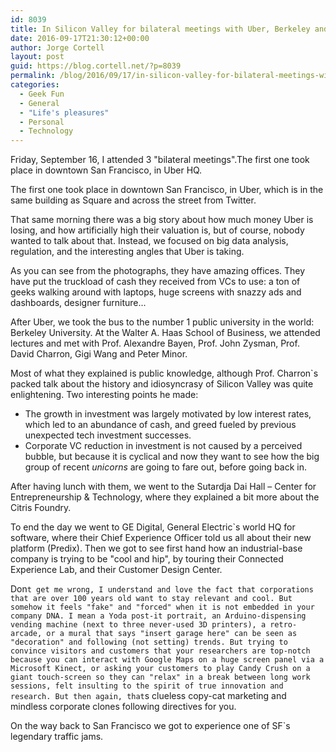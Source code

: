```yaml
---
id: 8039
title: In Silicon Valley for bilateral meetings with Uber, Berkeley and General Electric
date: 2016-09-17T21:30:12+00:00
author: Jorge Cortell
layout: post
guid: https://blog.cortell.net/?p=8039
permalink: /blog/2016/09/17/in-silicon-valley-for-bilateral-meetings-with-uber-berkeley-and-general-electric/
categories:
  - Geek Fun
  - General
  - "Life's pleasures"
  - Personal
  - Technology
---
```

Friday, September 16, I attended 3 "bilateral meetings".The first one took place in downtown San Francisco, in Uber HQ.

The first one took place in downtown San Francisco, in Uber, which is in the same building as Square and across the street from Twitter.

That same morning there was a big story about how much money Uber is losing, and how artificially high their valuation is, but of course, nobody wanted to talk about that. Instead, we focused on big data analysis, regulation, and the interesting angles that Uber is taking.

As you can see from the photographs, they have amazing offices. They have put the truckload of cash they received from VCs to use: a ton of geeks walking around with laptops, huge screens with snazzy ads and dashboards, designer furniture...

After Uber, we took the bus to the number 1 public university in the world: Berkeley University. At the Walter A. Haas School of Business, we attended lectures and met with Prof. Alexandre Bayen, Prof. John Zysman, Prof. David Charron, Gigi Wang and Peter Minor.

Most of what they explained is public knowledge, although Prof. Charron`s packed talk about the history and idiosyncrasy of Silicon Valley was quite enlightening. Two interesting points he made:

  * The growth in investment was largely motivated by low interest rates, which led to an abundance of cash, and greed fueled by previous unexpected tech investment successes.
  * Corporate VC reduction in investment is not caused by a perceived bubble, but because it is cyclical and now they want to see how the big group of recent _unicorns_ are going to fare out, before going back in.

After having lunch with them, we went to the Sutardja Dai Hall – Center for Entrepreneurship & Technology, where they explained a bit more about the Citris Foundry.

To end the day we went to GE Digital, General Electric`s world HQ for software, where their Chief Experience Officer told us all about their new platform (Predix). Then we got to see first hand how an industrial-base company is trying to be "cool and hip", by touring their Connected Experience Lab, and their Customer Design Center.

Don`t get me wrong, I understand and love the fact that corporations that are over 100 years old want to stay relevant and cool. But somehow it feels "fake" and "forced" when it is not embedded in your company DNA. I mean a Yoda post-it portrait, an Arduino-dispensing vending machine (next to three never-used 3D printers), a retro-arcade, or a mural that says "insert garage here" can be seen as "decoration" and following (not setting) trends. But trying to convince visitors and customers that your researchers are top-notch because you can interact with Google Maps on a huge screen panel via a Microsoft Kinect, or asking your customers to play Candy Crush on a giant touch-screen so they can "relax" in a break between long work sessions, felt insulting to the spirit of true innovation and research. But then again, that`s clueless copy-cat marketing and mindless corporate clones following directives for you.

On the way back to San Francisco we got to experience one of SF`s legendary traffic jams.